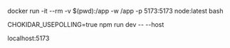 docker run -it --rm -v $(pwd):/app -w /app -p 5173:5173 node:latest bash

CHOKIDAR_USEPOLLING=true npm run dev -- --host

localhost:5173